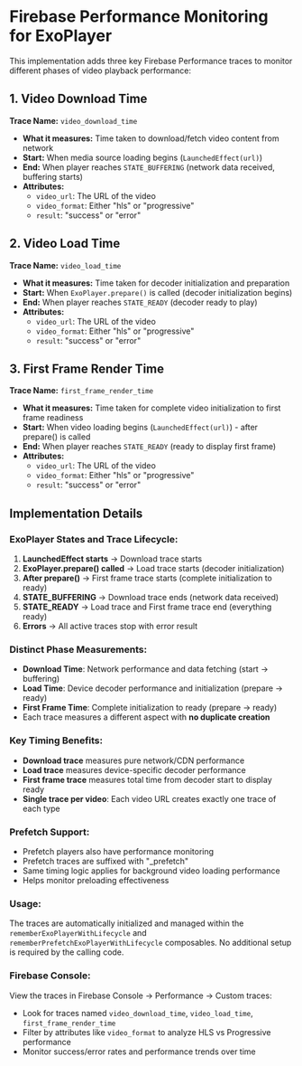 # Firebase Performance Monitoring for ExoPlayer

This implementation adds three key Firebase Performance traces to monitor different phases of video playback performance:

## 1. Video Download Time
**Trace Name:** `video_download_time`
- **What it measures:** Time taken to download/fetch video content from network
- **Start:** When media source loading begins (`LaunchedEffect(url)`)
- **End:** When player reaches `STATE_BUFFERING` (network data received, buffering starts)
- **Attributes:**
  - `video_url`: The URL of the video
  - `video_format`: Either "hls" or "progressive"
  - `result`: "success" or "error"

## 2. Video Load Time
**Trace Name:** `video_load_time`
- **What it measures:** Time taken for decoder initialization and preparation
- **Start:** When `ExoPlayer.prepare()` is called (decoder initialization begins)
- **End:** When player reaches `STATE_READY` (decoder ready to play)
- **Attributes:**
  - `video_url`: The URL of the video
  - `video_format`: Either "hls" or "progressive"
  - `result`: "success" or "error"

## 3. First Frame Render Time
**Trace Name:** `first_frame_render_time`
- **What it measures:** Time taken for complete video initialization to first frame readiness
- **Start:** When video loading begins (`LaunchedEffect(url)`) - after prepare() is called
- **End:** When player reaches `STATE_READY` (ready to display first frame)
- **Attributes:**
  - `video_url`: The URL of the video
  - `video_format`: Either "hls" or "progressive"
  - `result`: "success" or "error"

## Implementation Details

### ExoPlayer States and Trace Lifecycle:
1. **LaunchedEffect starts** → Download trace starts
2. **ExoPlayer.prepare() called** → Load trace starts (decoder initialization)
3. **After prepare()** → First frame trace starts (complete initialization to ready)
4. **STATE_BUFFERING** → Download trace ends (network data received)
5. **STATE_READY** → Load trace and First frame trace end (everything ready)
6. **Errors** → All active traces stop with error result

### Distinct Phase Measurements:
- **Download Time**: Network performance and data fetching (start → buffering)
- **Load Time**: Device decoder performance and initialization (prepare → ready)
- **First Frame Time**: Complete initialization to ready (prepare → ready)
- Each trace measures a different aspect with **no duplicate creation**

### Key Timing Benefits:
- **Download trace** measures pure network/CDN performance
- **Load trace** measures device-specific decoder performance
- **First frame trace** measures total time from decoder start to display ready
- **Single trace per video**: Each video URL creates exactly one trace of each type

### Prefetch Support:
- Prefetch players also have performance monitoring
- Prefetch traces are suffixed with "_prefetch"
- Same timing logic applies for background video loading performance
- Helps monitor preloading effectiveness

### Usage:
The traces are automatically initialized and managed within the `rememberExoPlayerWithLifecycle` and `rememberPrefetchExoPlayerWithLifecycle` composables. No additional setup is required by the calling code.

### Firebase Console:
View the traces in Firebase Console → Performance → Custom traces:
- Look for traces named `video_download_time`, `video_load_time`, `first_frame_render_time`
- Filter by attributes like `video_format` to analyze HLS vs Progressive performance
- Monitor success/error rates and performance trends over time 